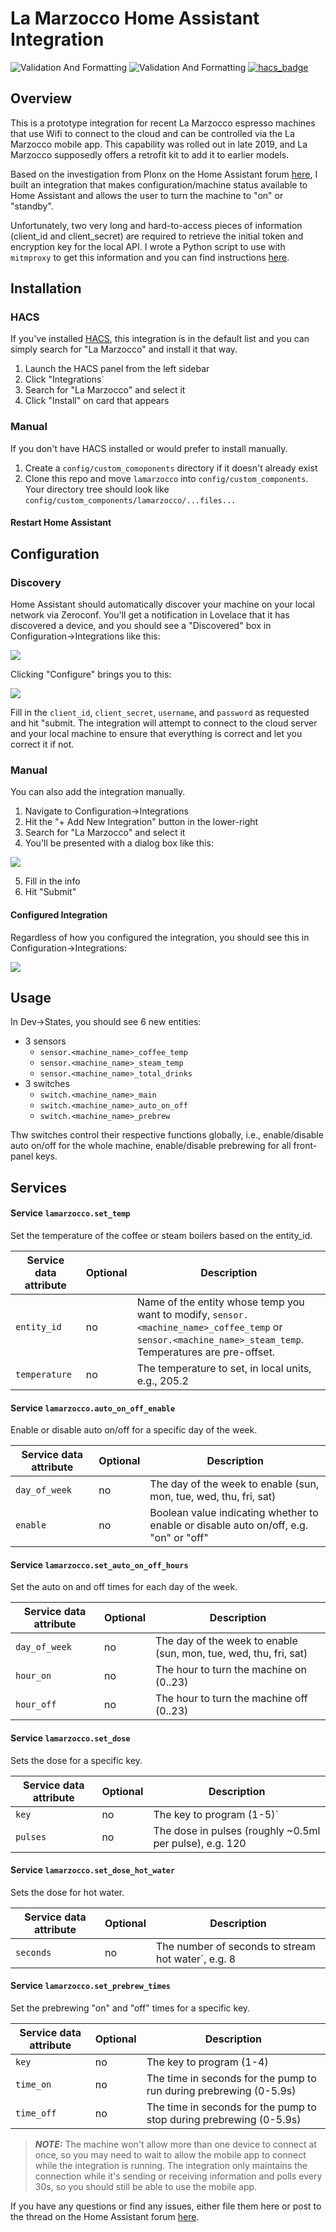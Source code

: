 # La Marzocco Home Assistant Integration

![Validation And Formatting](https://github.com/rccoleman/lamarzocco/workflows/Validation%20And%20Formatting/badge.svg)
![Validation And Formatting](https://github.com/rccoleman/lamarzocco/workflows/Validation%20And%20Formatting/badge.svg?branch=dev)
[![hacs_badge](https://img.shields.io/badge/HACS-Default-orange.svg)](https://github.com/custom-components/hacs)

## Overview

This is a prototype integration for recent La Marzocco espresso machines that use Wifi to connect to the cloud and can be controlled via the La Marzocco mobile app.  This capability was rolled out in late 2019, and La Marzocco supposedly offers a retrofit kit to add it to earlier models.

Based on the investigation from Plonx on the Home Assistant forum [here](https://community.home-assistant.io/t/la-marzocco-gs-3-linea-mini-support/203581), I built an integration that makes configuration/machine status available to Home Assistant and allows the user to turn the machine to "on" or "standby".

Unfortunately, two very long and hard-to-access pieces of information (client_id and client_secret) are required to retrieve the initial token and encryption key for the local API.  I wrote a Python script to use with `mitmproxy` to get this information and you can find instructions [here](https://github.com/rccoleman/lmdirect/blob/master/Credentials.md).

## Installation

### HACS

If you've installed [HACS](https://hacs.xyz), this integration is in the default list and you can simply search for "La Marzocco" and install it that way.

1. Launch the HACS panel from the left sidebar
2. Click "Integrations`
3. Search for "La Marzocco" and select it
4. Click "Install" on card that appears

### Manual

If you don't have HACS installed or would prefer to install manually.

1. Create a `config/custom_comoponents` directory if it doesn't already exist
2. Clone this repo and move `lamarzocco` into `config/custom_components`.  Your directory tree should look like `config/custom_components/lamarzocco/...files...`

#### Restart Home Assistant

## Configuration

### Discovery

Home Assistant should automatically discover your machine on your local network via Zeroconf.  You'll get a notification in Lovelace that it has discovered a device, and you should see a "Discovered" box in Configuration->Integrations like this:

![](https://github.com/rccoleman/lamarzocco/blob/master/images/Discovered_Integration.png)

Clicking "Configure" brings you to this:

![](https://github.com/rccoleman/lamarzocco/blob/master/images/Config_Flow_Discovered.png)

Fill in the `client_id`, `client_secret`, `username`, and `password` as requested and hit "submit.  The integration will attempt to connect to the cloud server and your local machine to ensure that everything is correct and let you correct it if not.

### Manual

You can also add the integration manually.

1. Navigate to Configuration->Integrations
2. Hit the "+ Add New Integration" button in the lower-right
3. Search for "La Marzocco" and select it
4. You'll be presented with a dialog box like this:

![](https://github.com/rccoleman/lamarzocco/blob/master/images/Config_Flow_Manual.png)

5. Fill in the info
6. Hit "Submit"

#### Configured Integration

Regardless of how you configured the integration, you should see this in Configuration->Integrations:

![](https://github.com/rccoleman/lamarzocco/blob/master/images/Configured_Integration.png)

## Usage

In Dev->States, you should see 6 new entities:

* 3 sensors
  * `sensor.<machine_name>_coffee_temp`
  * `sensor.<machine_name>_steam_temp`
  * `sensor.<machine_name>_total_drinks`
* 3 switches
  * `switch.<machine_name>_main`
  * `switch.<machine_name>_auto_on_off`
  * `switch.<machine_name>_prebrew`

Thw switches control their respective functions globally, i.e., enable/disable auto on/off for the whole machine, enable/disable prebrewing for all front-panel keys.

## Services

#### Service `lamarzocco.set_temp`

Set the temperature of the coffee or steam boilers based on the entity_id.

| Service data attribute | Optional | Description |
| ---------------------- | -------- | ----------- |
| `entity_id`            |     no  | Name of the entity whose temp you want to modify, `sensor.<machine_name>_coffee_temp` or `sensor.<machine_name>_steam_temp`. Temperatures are pre-offset. |
| `temperature` | no | The temperature to set, in local units, e.g., 205.2 |

#### Service `lamarzocco.auto_on_off_enable`

Enable or disable auto on/off for a specific day of the week.

| Service data attribute | Optional | Description |
| ---------------------- | -------- | ----------- |
| `day_of_week` | no | The day of the week to enable (sun, mon, tue, wed, thu, fri, sat) |
| `enable` | no | Boolean value indicating whether to enable or disable auto on/off, e.g. "on" or "off" |

#### Service `lamarzocco.set_auto_on_off_hours`

Set the auto on and off times for each day of the week.

| Service data attribute | Optional | Description |
| ---------------------- | -------- | ----------- |
| `day_of_week` | no | The day of the week to enable (sun, mon, tue, wed, thu, fri, sat) |
| `hour_on` | no | The hour to turn the machine on (0..23) |
| `hour_off` | no | The hour to turn the machine off (0..23) |


#### Service `lamarzocco.set_dose`

Sets the dose for a specific key.

| Service data attribute | Optional | Description |
| ---------------------- | -------- | ----------- |
| `key` | no | The key to program (1-5)` |
| `pulses` | no | The dose in pulses (roughly ~0.5ml per pulse), e.g. 120 |

#### Service `lamarzocco.set_dose_hot_water`

Sets the dose for hot water.

| Service data attribute | Optional | Description |
| ---------------------- | -------- | ----------- |
| `seconds` | no | The number of seconds to stream hot water`, e.g. 8 |

#### Service `lamarzocco.set_prebrew_times`

Set the prebrewing "on" and "off" times for a specific key.

| Service data attribute | Optional | Description |
| ---------------------- | -------- | ----------- |
| `key` | no | The key to program (1-4) |
| `time_on` | no | The time in seconds for the pump to run during prebrewing (0-5.9s) |
| `time_off` | no | The time in seconds for the pump to stop during prebrewing (0-5.9s) |


> **_NOTE:_** The machine won't allow more than one device to connect at once, so you may need to wait to allow the mobile app to connect while the integration is running.  The integration only maintains the connection while it's sending or receiving information and polls every 30s, so you should still be able to use the mobile app.

If you have any questions or find any issues, either file them here or post to the thread on the Home Assistant forum [here](https://community.home-assistant.io/t/la-marzocco-gs-3-linea-mini-support/203581).
